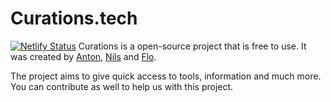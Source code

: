 # Curations.tech
[![Netlify Status](https://api.netlify.com/api/v1/badges/f07238f6-4f76-47b3-a0e9-2786086b7512/deploy-status)](https://app.netlify.com/sites/curations-tech/deploys)
Curations is a open-source project that is free to use. It was created by [Anton](antonstallboerger.com), [Nils](nilseller.com) and [Flo](floriankiem.com).

The project aims to give quick access to tools, information and much more.
You can contribute as well to help us with this project.